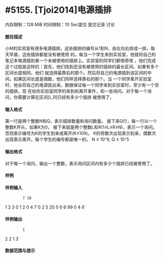 
# #5155. [Tjoi2014]电源插排
内存限制：128 MiB 时间限制：10 Sec提交 提交记录 讨论
#### 题目描述
小M的实验室有很多电源插排。这些插排的编号从1到N，由左向右排成一排。每天早晨，这些插排都是没有被使用
的。每当一个学生来到实验室，他就将自己的笔记本电源插到某一个未被使用的插排上。实验室的同学们都很奇怪
，他们完成这个过程是这样的：首先，他们找到还没有被使用的插排的最长区间。如果有多个区间长度相同，他们
就选择最靠右的那个。然后将自己的电源插到该区间的中间。如果区间长度是偶数，他们同样选择靠右的那个。当
一个同学离开实验室时，他会将自己的电源拔出来。数据保证每一个同学来到实验室时，至少有一个空的插排。现
在给你实验室同学的来到和离开事件，和一些询问。对于每一个询问，你需要计算在区间[L,R]已经有多少个插排
被使用了。

#### 输入格式
第一行是两个整数N和Q，表示插排数量和询问数量。
接下来Q行，每一行以一个整数K开头，如果K为0，
接下来就是两个整数L和R(1≤L≤R≤N)，表示一个询问。否则表示编号为K的学生到来或离开(K≤109)。
K的奇数次出现表示到来，偶数次出现表示离开。每个学生的编号都是唯一的。
N ≤ 10^9, Q ≤ 10^5


#### 输出格式
对于每一个询问，输出一个整数，表示询问区间内有多少个插排已经被使用了。


#### 样例

#### 样例输入

			7 10
1 2 3
0 1 2
0 4 7
0 2 5
20
0 6 6
99
0 4 6`
#### 样例输出

			1 
2 
2 
1 
3`
#### 数据范围与提示

